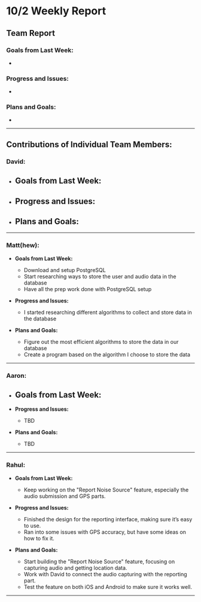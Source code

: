 # 10/2 Weekly Report

## Team Report

### Goals from Last Week:
-

### Progress and Issues:
- 

### Plans and Goals:
- 

---

## Contributions of Individual Team Members:

### David:
  - **Goals from Last Week:**
    - 
  
  - **Progress and Issues:**
    -
  
  - **Plans and Goals:**
    - 

---

### Matt(hew):
  - **Goals from Last Week:** 
    - Download and setup PostgreSQL
    - Start researching ways to store the user and audio data in the database
    - Have all the prep work done with PostgreSQL setup
  
  - **Progress and Issues:** 
    - I started researching different algorithms to collect and store data in the database
  
  - **Plans and Goals:**
    - Figure out the most efficient algorithms to store the data in our database
    - Create a program based on the algorithm I choose to store the data

---

### Aaron:
  - **Goals from Last Week:** 
    - 
  
  - **Progress and Issues:** 
    - TBD
  
  - **Plans and Goals:**
    - TBD

---

### Rahul:
  - **Goals from Last Week:** 
    - Keep working on the "Report Noise Source" feature, especially the audio submission and GPS parts.
  
  - **Progress and Issues:** 
    - Finished the design for the reporting interface, making sure it’s easy to use.
    - Ran into some issues with GPS accuracy, but have some ideas on how to fix it.

  - **Plans and Goals:**
    - Start building the "Report Noise Source" feature, focusing on capturing audio and getting location data.
    - Work with David to connect the audio capturing with the reporting part.
    - Test the feature on both iOS and Android to make sure it works well.

---

